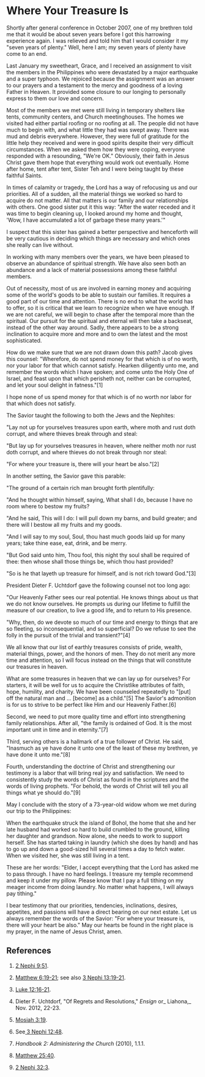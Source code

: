 # Where Your Treasure Is

Shortly after general conference in October 2007, one of my brethren told me
that it would be about seven years before I got this harrowing experience
again. I was relieved and told him that I would consider it my "seven years of
plenty." Well, here I am; my seven years of plenty have come to an end.

Last January my sweetheart, Grace, and I received an assignment to visit the
members in the Philippines who were devastated by a major earthquake and a
super typhoon. We rejoiced because the assignment was an answer to our prayers
and a testament to the mercy and goodness of a loving Father in Heaven. It
provided some closure to our longing to personally express to them our love
and concern.

Most of the members we met were still living in temporary shelters like tents,
community centers, and Church meetinghouses. The homes we visited had either
partial roofing or no roofing at all. The people did not have much to begin
with, and what little they had was swept away. There was mud and debris
everywhere. However, they were full of gratitude for the little help they
received and were in good spirits despite their very difficult circumstances.
When we asked them how they were coping, everyone responded with a resounding,
"We're OK." Obviously, their faith in Jesus Christ gave them hope that
everything would work out eventually. Home after home, tent after tent, Sister
Teh and I were being taught by these faithful Saints.

In times of calamity or tragedy, the Lord has a way of refocusing us and our
priorities. All of a sudden, all the material things we worked so hard to
acquire do not matter. All that matters is our family and our relationships
with others. One good sister put it this way: "After the water receded and it
was time to begin cleaning up, I looked around my home and thought, 'Wow, I
have accumulated a lot of garbage these many years.'"

I suspect that this sister has gained a better perspective and henceforth will
be very cautious in deciding which things are necessary and which ones she
really can live without.

In working with many members over the years, we have been pleased to observe
an abundance of spiritual strength. We have also seen both an abundance and a
lack of material possessions among these faithful members.

Out of necessity, most of us are involved in earning money and acquiring some
of the world's goods to be able to sustain our families. It requires a good
part of our time and attention. There is no end to what the world has to
offer, so it is critical that we learn to recognize when we have enough. If we
are not careful, we will begin to chase after the temporal more than the
spiritual. Our pursuit for the spiritual and eternal will then take a
backseat, instead of the other way around. Sadly, there appears to be a strong
inclination to acquire more and more and to own the latest and the most
sophisticated.

How do we make sure that we are not drawn down this path? Jacob gives this
counsel: "Wherefore, do not spend money for that which is of no worth, nor
your labor for that which cannot satisfy. Hearken diligently unto me, and
remember the words which I have spoken; and come unto the Holy One of Israel,
and feast upon that which perisheth not, neither can be corrupted, and let
your soul delight in fatness."[1]

I hope none of us spend money for that which is of no worth nor labor for that
which does not satisfy.

The Savior taught the following to both the Jews and the Nephites:

"Lay not up for yourselves treasures upon earth, where moth and rust doth
corrupt, and where thieves break through and steal:

"But lay up for yourselves treasures in heaven, where neither moth nor rust
doth corrupt, and where thieves do not break through nor steal:

"For where your treasure is, there will your heart be also."[2]

In another setting, the Savior gave this parable:

"The ground of a certain rich man brought forth plentifully:

"And he thought within himself, saying, What shall I do, because I have no
room where to bestow my fruits?

"And he said, This will I do: I will pull down my barns, and build greater;
and there will I bestow all my fruits and my goods.

"And I will say to my soul, Soul, thou hast much goods laid up for many years;
take thine ease, eat, drink, and be merry.

"But God said unto him, Thou fool, this night thy soul shall be required of
thee: then whose shall those things be, which thou hast provided?

"So is he that layeth up treasure for himself, and is not rich toward God."[3]

President Dieter F. Uchtdorf gave the following counsel not too long ago:

"Our Heavenly Father sees our real potential. He knows things about us that we
do not know ourselves. He prompts us during our lifetime to fulfill the
measure of our creation, to live a good life, and to return to His presence.

"Why, then, do we devote so much of our time and energy to things that are so
fleeting, so inconsequential, and so superficial? Do we refuse to see the
folly in the pursuit of the trivial and transient?"[4]

We all know that our list of earthly treasures consists of pride, wealth,
material things, power, and the honors of men. They do not merit any more time
and attention, so I will focus instead on the things that will constitute our
treasures in heaven.

What are some treasures in heaven that we can lay up for ourselves? For
starters, it will be well for us to acquire the Christlike attributes of
faith, hope, humility, and charity. We have been counseled repeatedly to
"[put] off the natural man and ... [become] as a child."[5] The Savior's
admonition is for us to strive to be perfect like Him and our Heavenly
Father.[6]

Second, we need to put more quality time and effort into strengthening family
relationships. After all, "the family is ordained of God. It is the most
important unit in time and in eternity."[7]

Third, serving others is a hallmark of a true follower of Christ. He said,
"Inasmuch as ye have done it unto one of the least of these my brethren, ye
have done it unto me."[8]

Fourth, understanding the doctrine of Christ and strengthening our testimony
is a labor that will bring real joy and satisfaction. We need to consistently
study the words of Christ as found in the scriptures and the words of living
prophets. "For behold, the words of Christ will tell you all things what ye
should do."[9]

May I conclude with the story of a 73-year-old widow whom we met during our
trip to the Philippines:

When the earthquake struck the island of Bohol, the home that she and her late
husband had worked so hard to build crumbled to the ground, killing her
daughter and grandson. Now alone, she needs to work to support herself. She
has started taking in laundry (which she does by hand) and has to go up and
down a good-sized hill several times a day to fetch water. When we visited
her, she was still living in a tent.

These are her words: "Elder, I accept everything that the Lord has asked me to
pass through. I have no hard feelings. I treasure my temple recommend and keep
it under my pillow. Please know that I pay a full tithing on my meager income
from doing laundry. No matter what happens, I will always pay tithing."

I bear testimony that our priorities, tendencies, inclinations, desires,
appetites, and passions will have a direct bearing on our next estate. Let us
always remember the words of the Savior: "For where your treasure is, there
will your heart be also." May our hearts be found in the right place is my
prayer, in the name of Jesus Christ, amen.

## References

  1. [2 Nephi 9:51](https://www.lds.org/scriptures/bofm/2-ne/9.51?lang=eng#50).

  2. [Matthew 6:19-21](https://www.lds.org/scriptures/nt/matt/6.19-21?lang=eng#18); see also [3 Nephi 13:19-21](https://www.lds.org/scriptures/bofm/3-ne/13.19-21?lang=eng#18).

  3. [Luke 12:16-21](https://www.lds.org/scriptures/nt/luke/12.16-21?lang=eng#15).

  4. Dieter F. Uchtdorf, "Of Regrets and Resolutions," _Ensign_ or_ Liahona,_ Nov. 2012, 22-23.

  5. [Mosiah 3:19](https://www.lds.org/scriptures/bofm/mosiah/3.19?lang=eng#18).

  6. See[ 3 Nephi 12:48](https://www.lds.org/scriptures/bofm/3-ne/12.48?lang=eng#47).

  7. _Handbook 2: Administering the Church_ (2010), 1.1.1.

  8. [Matthew 25:40](https://www.lds.org/scriptures/nt/matt/25.40?lang=eng#39).

  9. [2 Nephi 32:3](https://www.lds.org/scriptures/bofm/2-ne/32.3?lang=eng#2).

